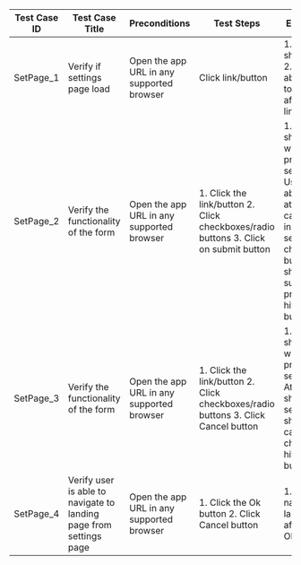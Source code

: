 | Test Case ID 	| Test Case Title                                                     	| Preconditions                             	| Test Steps                                                                            	| Expected Result                                                                                                                                                                                                                                                                    	| Pass/Fail 	| Comments 	|
|--------------	|---------------------------------------------------------------------	|-------------------------------------------	|---------------------------------------------------------------------------------------	|------------------------------------------------------------------------------------------------------------------------------------------------------------------------------------------------------------------------------------------------------------------------------------	|-----------	|----------	|
| SetPage_1    	| Verify if settings page load                                        	| Open the app URL in any supported browser 	| Click link/button                                                                     	| 1. The page should be  loaded 2. User should be able to navigate to settings page after hitting link/button                                                                                                                                                                        	|           	|          	|
| SetPage_2    	| Verify the functionality of the form                                	| Open the app URL in any supported browser 	| 1. Click the link/button 2. Click checkboxes/radio buttons  3. Click on submit button 	| 1. The form should be loaded with user's preferences on settings page 2. User should be able to select atleast one of the categories  listed in the form after selecting  checkboxes/radio buttons 3. User should be able to submit  their preferences after hitting submit button 	|           	|          	|
| SetPage_3    	| Verify the functionality of the form                                	| Open the app URL in any supported browser 	| 1. Click the link/button 2. Click checkboxes/radio buttons 3. Click Cancel button     	| 1. The form should be loaded with user's preferences on settings page 2. Atleast one item should be  kept selected 3. User should be able to cancel their  changes after hitting cancel button                                                                                     	|           	|          	|
| SetPage_4    	| Verify user is able to  navigate to landing page from settings page 	| Open the app URL in any supported browser 	| 1. Click the Ok button 2. Click Cancel button                                         	| 1. User should be navigated to the landing page after hitting Ok/Cancel button                                                                                                                                                                                                     	|           	|          	|
